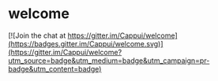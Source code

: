 # welcome

[![Join the chat at https://gitter.im/Cappui/welcome](https://badges.gitter.im/Cappui/welcome.svg)](https://gitter.im/Cappui/welcome?utm_source=badge&utm_medium=badge&utm_campaign=pr-badge&utm_content=badge)